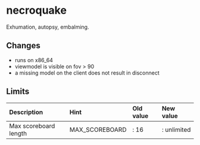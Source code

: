 # necroquake

Exhumation, autopsy, embalming.

## Changes

 * runs on x86_64
 * viewmodel is visible on fov > 90
 * a missing model on the client does not result in disconnect

## Limits

| Description               | Hint              | Old value  |  New value   |
|:--------------------------|:------------------|:-----------|:-------------|
| Max scoreboard length     | MAX_SCOREBOARD    |: 16        |: unlimited   |
